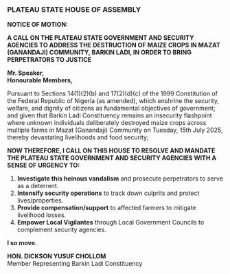 

### **PLATEAU STATE HOUSE OF ASSEMBLY**  
**NOTICE OF MOTION:**  

**A CALL ON THE PLATEAU STATE GOVERNMENT AND SECURITY AGENCIES TO ADDRESS THE DESTRUCTION OF MAIZE CROPS IN MAZAT (GANANDAJI) COMMUNITY, BARKIN LADI, IN ORDER TO BRING PERPETRATORS TO JUSTICE**  

**Mr. Speaker,**  
**Honourable Members,**  

Pursuant to Sections 14(1)(2)(b) and 17(2)(d)(c) of the 1999 Constitution of the Federal Republic of Nigeria (as amended), which enshrine the security, welfare, and dignity of citizens as fundamental objectives of government; and given that Barkin Ladi Constituency remains an insecurity flashpoint where unknown individuals deliberately destroyed maize crops across multiple farms in Mazat (Ganandaji) Community on Tuesday, 15th July 2025, thereby devastating livelihoods and food security;  

**NOW THEREFORE, I CALL ON THIS HOUSE TO RESOLVE AND MANDATE THE PLATEAU STATE GOVERNMENT AND SECURITY AGENCIES WITH A SENSE OF URGENCY TO:**  

1. **Investigate this heinous vandalism** and prosecute perpetrators to serve as a deterrent.  
2. **Intensify security operations** to track down culprits and protect lives/properties.  
3. **Provide compensation/support** to affected farmers to mitigate livelihood losses.  
4. **Empower Local Vigilantes** through Local Government Councils to complement security agencies.  

**I so move.**  

**HON. DICKSON YUSUF CHOLLOM**  
Member Representing Barkin Ladi Constituency  


